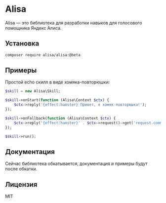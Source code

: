 # Alisa

Alisa — это библиотека для разработки навыков для голосового помощника Яндекс Алиса.

## Установка

```bash
composer require alisa/alisa:@beta
```

## Примеры

Простой echo скилл в виде хомяка-повторюшки:

```php
$skill = new Alisa\Skill;

$skill->onStart(function (Alisa\Context $ctx) {
    $ctx->reply('{effect:hamster} Привет, я хомяк-повторюшка!');
});

$skill->onFallback(function (Alisa\Context $ctx) {
    $ctx->reply('{effect:hamster}' . $ctx->request()->get('request.command'));
});

$skill->run();
```

## Документация

Сейчас библиотека обкатывается, документация и примеры будут после обкатки.

## Лицензия

MIT
